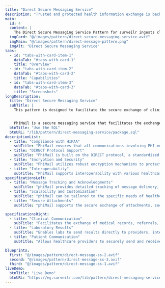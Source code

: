 ```yaml
---
title: "Direct Secure Messaging Service"
description: "Trusted and protected health information exchange is backed by the Direct Standard®"
main:
  id: 4
  content: |
    The Direct Secure Messaging Service Pattern for surveilr ingests clinical data CCDA XML files and allows querying, summarizing episodes of care and exploration of those files.
  imgCard: "@/images/pattern/direct-secure-messaging-service.avif"
  imgMain: "@/images/pattern/direct-message-pattern.png"
  imgAlt: "Direct Secure Messaging Service"
tabs:
  - id: "tabs-with-card-item-1"
    dataTab: "#tabs-with-card-1"
    title: "Overview"
  - id: "tabs-with-card-item-2"
    dataTab: "#tabs-with-card-2"
    title: "Capabilities"
  - id: "tabs-with-card-item-3"
    dataTab: "#tabs-with-card-3"
    title: "Screenshots"
longDescription:
  title: "Direct Secure Messaging Service"
  subTitle: |
    This pattern is designed to facilitate the secure exchange of clinical data using the phiMail service. It consists of four main modules, each serving a distinct purpose within the overall system. These modules work together to securely and efficiently send, receive, process, and analyze clinical messages.


    PhiMail is a secure messaging service that facilitates the exchange of protected health information (PHI) in compliance with healthcare regulations like HIPAA. It is designed to support healthcare providers, organizations, and other stakeholders in securely transmitting health-related data, ensuring both privacy and integrity.
  btnTitle: "Use the SQL"
  btnURL: "/lib/pattern/direct-messaging-service/package.sql"
descriptionList:
  - title: "Compliance with HIPAA"
    subTitle: "PhiMail ensures that all communications involving PHI meet the stringent requirements of the Health Insurance Portability and Accountability Act (HIPAA). This includes encryption of data in transit, secure storage, and proper handling of sensitive information."
  - title: "DIRECT Protocol Support"
    subTitle: "PhiMail is built on the DIRECT protocol, a standardized method for secure email communication in healthcare. This enables seamless and secure transmission of health information between different systems and organizations, such as hospitals, laboratories, and physician offices."
  - title: "Encryption and Security"
    subTitle: "PhiMail utilizes robust encryption mechanisms to protect data, ensuring that only authorized parties can access the information. This includes the use of SSL/TLS for secure connections and digital signatures to verify the authenticity of messages."
  - title: "Interoperability"
    subTitle: "PhiMail supports interoperability with various healthcare systems, enabling the exchange of data in different formats like CDA (Clinical Document Architecture). This allows for smooth integration with electronic health records (EHR) systems and other health information exchanges (HIEs)."
specificationsLeft:
  - title: "Message Tracking and Acknowledgments"
    subTitle: "phiMail provides detailed tracking of message delivery, including delivery status and read receipts. This is crucial in healthcare settings, where confirmation of receipt and action on health-related messages is often required."
  - title: "Scalability and Customization"
    subTitle: "phiMail can be tailored to the specific needs of healthcare organizations, whether they require a standalone messaging solution or integration with existing systems. It is scalable to accommodate the needs of small practices as well as large healthcare networks."
  - title: "Secure Attachments"
    subTitle: "phiMail supports the secure exchange of attachments, such as medical records, lab results, and other documents. These attachments are encrypted and can be managed securely within the platform."

specificationsRight:
  - title: "Clinical Communication"
    subTitle: "Facilitates the exchange of medical records, referrals, and other critical health information between providers, ensuring timely and secure communication."
  - title: "Laboratory Results"
    subTitle: "Enables labs to send results directly to providers, integrating seamlessly with EHR systems for quick access."
  - title: "Patient Communication"
    subTitle: "Allows healthcare providers to securely send and receive information directly with patients, such as test results, care instructions, or appointment reminders."

blueprints:
  first: "@/images/pattern/direct-message-ss-2.avif"
  second: "@/images/pattern/direct-message-ss-3.avif"
  third: "@/images/pattern/direct-message-ss-1.avif"
liveDemo:
  btnTitle: "Live Demo"
  btnURL: "https://eg.surveilr.com/lib/pattern/direct-messaging-service/"
---
```

